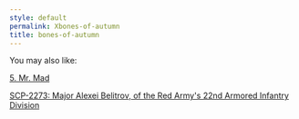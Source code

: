 ```yaml
---
style: default
permalink: Xbones-of-autumn
title: bones-of-autumn
---
```

You may also like:

[5. Mr. Mad](http://scp-wiki.net/5-mr-mad)

[SCP-2273: Major Alexei Belitrov, of the Red Army's 22nd Armored Infantry Division](http://scp-wiki.net/scp-2273)
